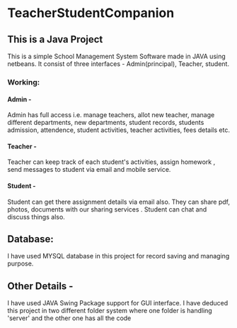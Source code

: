 # TeacherStudentCompanion
## This is a Java Project
This is a simple School Management System Software made in JAVA using netbeans. It consist of three interfaces - Admin(principal), Teacher,
student.
### Working:
#### Admin - 
Admin has full access i.e. manage teachers, allot new teacher, manage different departments, new departments, student records, students admission, attendence, student activities,
teacher activities, fees details etc.
#### Teacher - 
Teacher can keep track of each student's activities, assign homework , send messages to student via email and mobile service.
#### Student - 
Student can get there assignment  details via email also. They can share pdf, photos, documents with our sharing services . Student can chat and discuss things also.

## Database:
I have used MYSQL database in this project for record saving and managing purpose.
## Other Details - 
I have used JAVA Swing Package support for GUI interface.
I have deduced this project in two different folder system where one folder is handling 'server' and the other one has all the code
